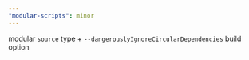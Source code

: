 ```yaml
---
"modular-scripts": minor
---
```


modular `source` type + `--dangerouslyIgnoreCircularDependencies` build option
